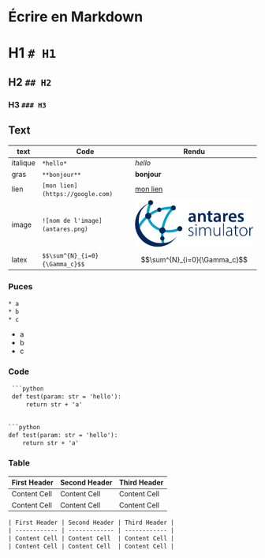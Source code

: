 # Écrire en Markdown
# H1 `# H1`

## H2 `## H2`

### H3 `### H3`

## Text

|  text | Code  | Rendu  |
| ------------ | ------------ | ------------ |
|  italique | `*hello*`  | *hello*  |
|  gras | `**bonjour**`  | **bonjour**  |
|  lien |  ```[mon lien](https://google.com)``` |  [mon lien](https://google.com) |
| image | `![nom de l'image](antares.png)` | ![image](antares.png) |
| latex | `$$\sum^{N}_{i=0}{\Gamma_c}$$` | $$\sum^{N}_{i=0}{\Gamma_c}$$ |

### Puces
```
* a
* b
* c
```

* a
* b
* c


### Code

```
 ```python
 def test(param: str = 'hello'):
     return str + 'a'
 ```
```

```python
def test(param: str = 'hello'):
    return str + 'a'

```


### Table

| First Header | Second Header | Third Header |
| ------------ | ------------- | ------------ |
| Content Cell | Content Cell  | Content Cell |
| Content Cell | Content Cell  | Content Cell |

```
| First Header | Second Header | Third Header |
| ------------ | ------------- | ------------ |
| Content Cell | Content Cell  | Content Cell |
| Content Cell | Content Cell  | Content Cell |
```
